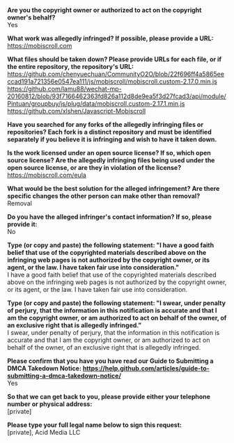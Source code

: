 **Are you the copyright owner or authorized to act on the copyright owner's behalf?**  
Yes

**What work was allegedly infringed? If possible, please provide a URL:**  
https://mobiscroll.com

**What files should be taken down? Please provide URLs for each file, or if the entire repository, the repository's URL:**  
https://github.com/chenyuechuan/CommunityO2O/blob/22f696ff4a5865eeccad191a721356e0547ea111/js/mobiscroll/mobiscroll.custom-2.17.0.min.js  
https://github.com/lamu88/wechat-mp-20160812/blob/93f7166462363fd826a112d8de9ea5f3d27fcad3/api/module/Pintuan/groupbuy/js/plug/data/mobiscroll.custom-2.17.1.min.js  
https://github.com/xlshen/Javascript-Mobiscroll

**Have you searched for any forks of the allegedly infringing files or repositories? Each fork is a distinct repository and must be identified separately if you believe it is infringing and wish to have it taken down.**

**Is the work licensed under an open source license? If so, which open source license? Are the allegedly infringing files being used under the open source license, or are they in violation of the license?**  
https://mobiscroll.com/eula

**What would be the best solution for the alleged infringement? Are there specific changes the other person can make other than removal?**  
Removal

**Do you have the alleged infringer's contact information? If so, please provide it:**  
No

**Type (or copy and paste) the following statement: "I have a good faith belief that use of the copyrighted materials described above on the infringing web pages is not authorized by the copyright owner, or its agent, or the law. I have taken fair use into consideration."**  
I have a good faith belief that use of the copyrighted materials described above on the infringing web pages is not authorized by the copyright owner, or its agent, or the law. I have taken fair use into consideration.

**Type (or copy and paste) the following statement: "I swear, under penalty of perjury, that the information in this notification is accurate and that I am the copyright owner, or am authorized to act on behalf of the owner, of an exclusive right that is allegedly infringed."**  
I swear, under penalty of perjury, that the information in this notification is accurate and that I am the copyright owner, or am authorized to act on behalf of the owner, of an exclusive right that is allegedly infringed.

**Please confirm that you have you have read our Guide to Submitting a DMCA Takedown Notice: https://help.github.com/articles/guide-to-submitting-a-dmca-takedown-notice/**  
Yes

**So that we can get back to you, please provide either your telephone number or physical address:**  
[private]

**Please type your full legal name below to sign this request:**  
[private], Acid Media LLC
